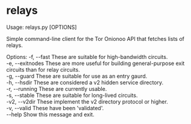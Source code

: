 # relays
Usage: relays.py [OPTIONS]

  Simple command-line client for the Tor Onionoo API that fetches lists of relays.

Options:
  -f, --fast       These are suitable for high-bandwidth circuits.  
  -e, --exitnodes  These are more useful for building general-purpose exit circuits than for relay circuits.  
  -g, --guard      These are suitable for use as an entry gaurd.  
  -h, --hsdir      These are considered a v2 hidden service directory.  
  -r, --running    These are currently usable.  
  -s, --stable     These are suitable for long-lived circuits.  
  -v2, --v2dir     These implement the v2 directory protocol or higher.  
  -v, --valid      These have been 'validated'.  
  --help           Show this message and exit.  
